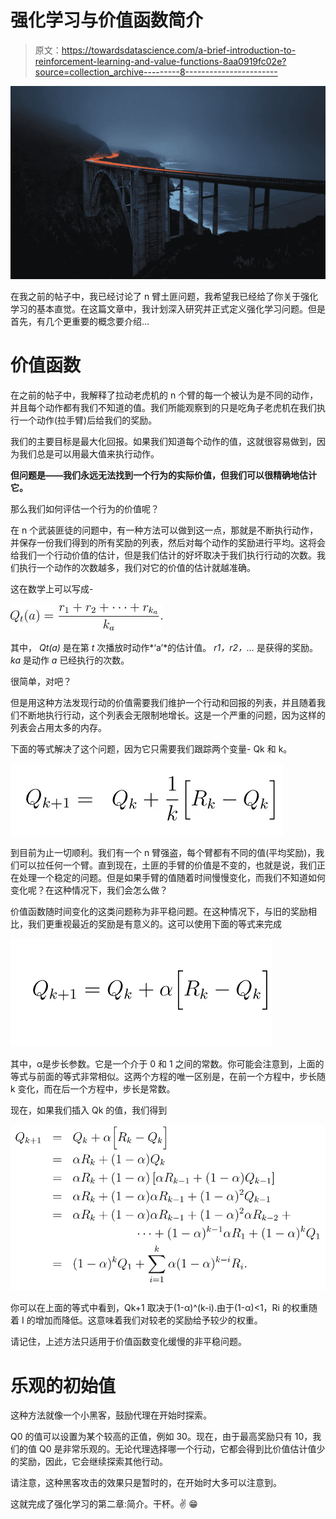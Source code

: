 # 强化学习与价值函数简介

> 原文：<https://towardsdatascience.com/a-brief-introduction-to-reinforcement-learning-and-value-functions-8aa0919fc02e?source=collection_archive---------8----------------------->

![](img/d8294750f4a9fc35a40e93af39df8a57.png)

在我之前的帖子中，我已经讨论了 n 臂土匪问题，我希望我已经给了你关于强化学习的基本直觉。在这篇文章中，我计划深入研究并正式定义强化学习问题。但是首先，有几个更重要的概念要介绍…

# **价值函数**

在之前的帖子中，我解释了拉动老虎机的 n 个臂的每一个被认为是不同的动作，并且每个动作都有我们不知道的值。我们所能观察到的只是吃角子老虎机在我们执行一个动作(拉手臂)后给我们的奖励。

我们的主要目标是最大化回报。如果我们知道每个动作的值，这就很容易做到，因为我们总是可以用最大值来执行动作。

**但问题是——我们永远无法找到一个行为的实际价值，但我们可以很精确地估计它。**

那么我们如何评估一个行为的价值呢？

在 n 个武装匪徒的问题中，有一种方法可以做到这一点，那就是不断执行动作，并保存一份我们得到的所有奖励的列表，然后对每个动作的奖励进行平均。这将会给我们一个行动价值的估计，但是我们估计的好坏取决于我们执行行动的次数。我们执行一个动作的次数越多，我们对它的价值的估计就越准确。

这在数学上可以写成-

![](img/c39157ea93e6152da1386b2a38d823bb.png)

其中， *Qt(a)* 是在第 *t* 次播放时动作*‘a’*的估计值。 *r1，r2，…* 是获得的奖励。 *ka* 是动作 *a* 已经执行的次数。

很简单，对吧？

但是用这种方法发现行动的价值需要我们维护一个行动和回报的列表，并且随着我们不断地执行行动，这个列表会无限制地增长。这是一个严重的问题，因为这样的列表会占用太多的内存。

下面的等式解决了这个问题，因为它只需要我们跟踪两个变量- Qk 和 k。

![](img/4c7c7db0de64abe643b0d726fb01adfb.png)

到目前为止一切顺利。我们有一个 n 臂强盗，每个臂都有不同的值(平均奖励)，我们可以拉任何一个臂。直到现在，土匪的手臂的价值是不变的，也就是说，我们正在处理一个稳定的问题。但是如果手臂的值随着时间慢慢变化，而我们不知道如何变化呢？在这种情况下，我们会怎么做？

价值函数随时间变化的这类问题称为非平稳问题。在这种情况下，与旧的奖励相比，我们更重视最近的奖励是有意义的。这可以使用下面的等式来完成

![](img/036fc1373ba2edaf996c852654777020.png)

其中，α是步长参数。它是一个介于 0 和 1 之间的常数。你可能会注意到，上面的等式与前面的等式非常相似。这两个方程的唯一区别是，在前一个方程中，步长随 k 变化，而在后一个方程中，步长是常数。

现在，如果我们插入 Qk 的值，我们得到

![](img/3885aeb7762df6be72689294ddfd9450.png)

你可以在上面的等式中看到，Qk+1 取决于(1-α)^(k-i).由于(1-α)<1，Ri 的权重随着 I 的增加而降低。这意味着我们对较老的奖励给予较少的权重。

请记住，上述方法只适用于价值函数变化缓慢的非平稳问题。

# 乐观的初始值

这种方法就像一个小黑客，鼓励代理在开始时探索。

Q0 的值可以设置为某个较高的正值，例如 30。现在，由于最高奖励只有 10，我们的值 Q0 是非常乐观的。无论代理选择哪一个行动，它都会得到比价值估计值少的奖励，因此，它会继续探索其他行动。

请注意，这种黑客攻击的效果只是暂时的，在开始时大多可以注意到。

这就完成了强化学习的第二章:简介。干杯。✌ ️😁